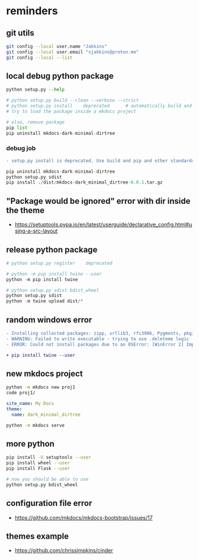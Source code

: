 # reminders

## git utils

```bash
git config --local user.name "Jakkins"
git config --local user.email "sjakkins@proton.me"
git config --local --list
```

## local debug python package

```python
python setup.py --help

# python setup.py build --clean --verbose --strict
# python setup.py install    deprecated      # automatically build and dist
# try to load the package inside a mkdocs project

# else, remove package
pip list
pip uninstall mkdocs-dark-minimal-dirtree
```

### debug job

```diff
- setup.py install is deprecated. Use build and pip and other standards-based tools.
```

```python
pip uninstall mkdocs-dark-minimal-dirtree
python setup.py sdist
pip install ./dist/mkdocs-dark_minimal_dirtree-0.0.1.tar.gz
```

## "Package would be ignored" error with dir inside the theme

- https://setuptools.pypa.io/en/latest/userguide/declarative_config.html#using-a-src-layout

## release python package

```python
# python setup.py register    deprecated

# python -m pip install twine --user
python -m pip install twine

# python setup.py sdist bdist_wheel
python setup.py sdist
python -m twine upload dist/*
```

## random windows error

```diff
- Installing collected packages: zipp, urllib3, rfc3986, Pygments, pkginfo, more-itertools, mdurl, idna, docutils, certifi, bleach, requests, readme-renderer, markdown-it-py, jaraco.classes, importlib-metadata, rich, requests-toolbelt, keyring, twine
- WARNING: Failed to write executable - trying to use .deleteme logic
- ERROR: Could not install packages due to an OSError: [WinError 2] Impossibile trovare il file specificato: 'C:\\Python311\\Scripts\\pygmentize.exe' -> 'C:\\Python311\\Scripts\\pygmentize.exe.deleteme'

+ pip install twine --user
```

## new mkdocs project

```bash
python -m mkdocs new proj1
code proj1/
```

```yml
site_name: My Docs
theme:
  name: dark_minimal_dirtree
```

```bash
python -m mkdocs serve
```

## more python

```bash
pip install -U setuptools --user
pip install wheel --user
pip install Flask --user

# now you should be able to use
python setup.py bdist_wheel
```

## configuration file error

- https://github.com/mkdocs/mkdocs-bootstrap/issues/17

## themes example

- https://github.com/chrissimpkins/cinder

